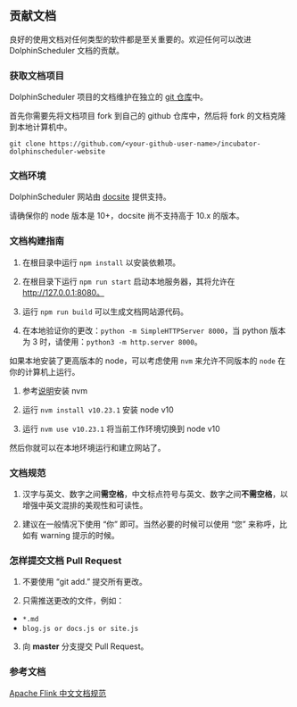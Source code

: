 ## 贡献文档

良好的使用文档对任何类型的软件都是至关重要的。欢迎任何可以改进 DolphinScheduler 文档的贡献。

### 获取文档项目

DolphinScheduler 项目的文档维护在独立的 [git 仓库](https://github.com/apache/incubator-dolphinscheduler-website)中。

首先你需要先将文档项目 fork 到自己的 github 仓库中，然后将 fork 的文档克隆到本地计算机中。

```
git clone https://github.com/<your-github-user-name>/incubator-dolphinscheduler-website
```

### 文档环境

DolphinScheduler 网站由 [docsite](https://github.com/chengshiwen/docsite-ext) 提供支持。

请确保你的 node 版本是 10+，docsite 尚不支持高于 10.x 的版本。

### 文档构建指南

1. 在根目录中运行 `npm install` 以安装依赖项。

2. 在根目录下运行 `npm run start` 启动本地服务器，其将允许在 http://127.0.0.1:8080。

3. 运行 `npm run build` 可以生成文档网站源代码。

4. 在本地验证你的更改：`python -m SimpleHTTPServer 8000`，当 python 版本为 3 时，请使用：`python3 -m http.server 8000`。

如果本地安装了更高版本的 node，可以考虑使用 `nvm` 来允许不同版本的 `node` 在你的计算机上运行。

1. 参考[说明](http://nvm.sh)安装 nvm

2. 运行 `nvm install v10.23.1` 安装 node v10

3. 运行 `nvm use v10.23.1` 将当前工作环境切换到 node v10

然后你就可以在本地环境运行和建立网站了。

### 文档规范

1. 汉字与英文、数字之间**需空格**，中文标点符号与英文、数字之间**不需空格**，以增强中英文混排的美观性和可读性。

2. 建议在一般情况下使用 “你” 即可。当然必要的时候可以使用 “您” 来称呼，比如有 warning 提示的时候。

### 怎样提交文档 Pull Request

1. 不要使用 “git add.” 提交所有更改。

2. 只需推送更改的文件，例如：

 * `*.md`
 * `blog.js or docs.js or site.js`

3. 向 **master** 分支提交 Pull Request。

### 参考文档

[Apache Flink 中文文档规范](https://cwiki.apache.org/confluence/display/FLINK/Flink+Translation+Specifications)
